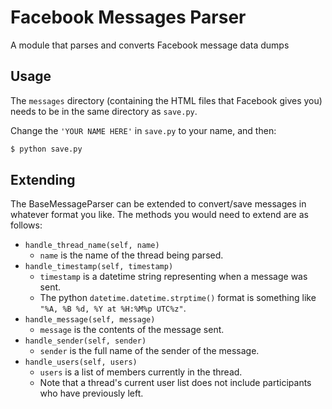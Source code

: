 # Facebook Messages Parser
A module that parses and converts Facebook message data dumps

## Usage
The `messages` directory (containing the HTML files that Facebook gives you) needs to be in the same directory as `save.py`.

Change the `'YOUR NAME HERE'` in `save.py` to your name, and then:

```bash
$ python save.py
```

## Extending
The BaseMessageParser can be extended to convert/save messages in whatever format you like. The methods you would need to extend are as follows:

- `handle_thread_name(self, name)`
  - `name` is the name of the thread being parsed.
- `handle_timestamp(self, timestamp)`
  - `timestamp` is a datetime string representing when a message was sent.
  - The python `datetime.datetime.strptime()` format is something like `"%A, %B %d, %Y at %H:%M%p UTC%z"`.
- `handle_message(self, message)`
  - `message` is the contents of the message sent.
- `handle_sender(self, sender)`
  - `sender` is the full name of the sender of the message.
- `handle_users(self, users)`
  - `users` is a list of members currently in the thread.
  - Note that a thread's current user list does not include participants who have previously left.
